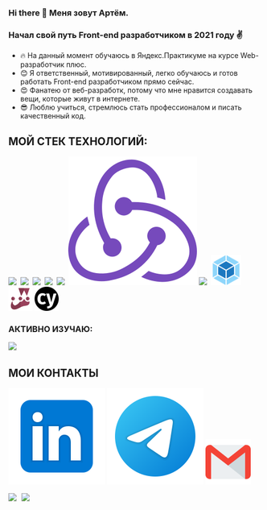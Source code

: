 ### Hi there 👋 Меня зовут Артём. 
### Начал свой путь Front-end разработчиком в 2021 году ✌️

* 🔥 На данный момент обучаюсь в Яндекс.Практикуме на курсе Web-разработчик плюс.
* 😊 Я ответственный, мотивированный, легко обучаюсь и готов работать Front-end разработчиком прямо сейчас.
* 😍 Фанатею от веб-разработк, потому что мне нравится создавать вещи, которые живут в интернете.
* 😎 Люблю учиться, стремлюсь стать профессионалом и писать качественный код.

## МОЙ СТЕК ТЕХНОЛОГИЙ:
<span><img src="https://cdn.jsdelivr.net/gh/devicons/devicon@latest/icons/html5/html5-plain.svg" width="60px"></span>&nbsp;
<span><img src="https://cdn.jsdelivr.net/gh/devicons/devicon@latest/icons/css3/css3-plain.svg" width="60px"></span>&nbsp;
<span><img src="https://cdn.jsdelivr.net/gh/devicons/devicon/icons/sass/sass-original.svg" width="60px"></span>&nbsp;
<span><img src="https://cdn.jsdelivr.net/gh/devicons/devicon@latest/icons/javascript/javascript-original.svg" width="60px"></span>&nbsp;
<span><img src="https://cdn.jsdelivr.net/gh/devicons/devicon@latest/icons/react/react-original.svg" width="60px"></span>&nbsp;
![Redux](/svg/redux.svg)
<span><img src="https://cdn.jsdelivr.net/gh/devicons/devicon@latest/icons/git/git-original.svg" width="60px"></span>&nbsp;
<span><img src="https://raw.githubusercontent.com/devicons/devicon/master/icons/webpack/webpack-original.svg" width="60px"></span>&nbsp;
![Jest](/svg/jest.svg)
![Cypress](/svg/cypress-svgrepo-com.svg)



### **АКТИВНО ИЗУЧАЮ:**
<span><img src="https://www.vectorlogo.zone/logos/nestjs/nestjs-icon.svg" width="60px"></span>&nbsp;

## МОИ КОНТАКТЫ
[<img src="./svg/Linkedin.svg">](https://www.linkedin.com/in/artemii-pudovkin-6a9368205/)
[<img src="./svg/telegram.svg">](https://t.me/bmwf80)
[<img src="./svg/gmail.svg" width="90px" height="90px">](mailto:artempudovkin@gmail.com)

<div>
<a href="https://github-readme-stats.vercel.app/api?username=tyumen-777&hide=contribs&show_icons=true&theme=dark">
  <img  align="left" height="130" style="margin-right: 10px" src="https://github-readme-stats.vercel.app/api?username=tyumen-777&hide=contribs&show_icons=true&theme=dark" />
</a>
<a href="https://github-readme-stats.vercel.app/api/top-langs/?username=tyumen-777&layout=compact&theme=dark">
  <img align="left" height="130" src="https://github-readme-stats.vercel.app/api/top-langs/?username=tyumen-777&layout=compact&theme=dark" />
</a>
</div>

<!--![Redux](/svg/redux.svg)
![TS](/svg/TS.svg)
